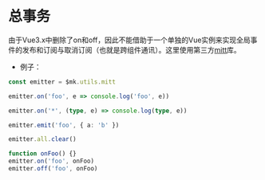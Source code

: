 # 总事务

由于Vue3.x中删除了on和off，因此不能借助于一个单独的Vue实例来实现全局事件的发布和订阅与取消订阅（也就是跨组件通讯）。这里使用第三方[mitt](https://www.npmjs.com/package/mitt)库。

+ 例子：

```ts
const emitter = $mk.utils.mitt

emitter.on('foo', e => console.log('foo', e))

emitter.on('*', (type, e) => console.log(type, e))

emitter.emit('foo', { a: 'b' })

emitter.all.clear()

function onFoo() {}
emitter.on('foo', onFoo)
emitter.off('foo', onFoo)
```
